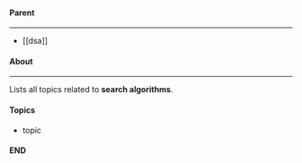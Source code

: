#### Parent
- - -
- [[dsa]]

#### About
---
Lists all topics related to **search algorithms**.

#### Topics
- topic

#### END



